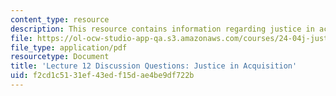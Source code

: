 ```yaml
---
content_type: resource
description: This resource contains information regarding justice in acquisition.
file: https://ol-ocw-studio-app-qa.s3.amazonaws.com/courses/24-04j-justice-spring-2012/f2cd1c5131ef43edf15dae4be9df722b_MIT24_04JS12_disc12.pdf
file_type: application/pdf
resourcetype: Document
title: 'Lecture 12 Discussion Questions: Justice in Acquisition'
uid: f2cd1c51-31ef-43ed-f15d-ae4be9df722b
---
```

